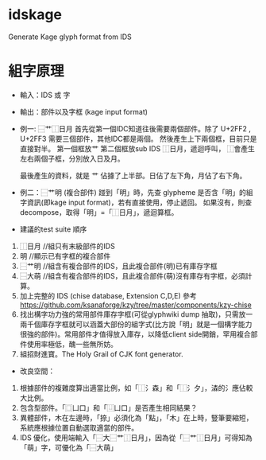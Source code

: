 # idskage
Generate Kage glyph format from IDS

# 組字原理
* 輸入：IDS 或 字
* 輸出：部件以及字框 (kage input format)

* 例一: ⿱艹⿰日月
    首先從第一個IDC知道往後需要兩個部件。除了 U+2FF2 , U+2FF3 需要三個部件，其他IDC都是兩個。
    然後產生上下兩個框，目前只是直接對半。
    第一個框放艹
    第二個框放sub IDS ⿰日月，遞迴呼叫，
      ⿰會產生左右兩個子框，分別放入日及月。
      
  最後產生的資料，就是 艹 佔據了上半部。日佔了左下角，月佔了右下角。
  

* 例二：⿱艹明 (複合部件)
  踫到「明」時，先查 glypheme 是否含「明」的組字資訊(即kage input format)，若有直接使用，停止遞回。
  如果沒有，則查 decompose，取得「明」=「⿰日月」，遞迴算框。
  
* 建議的test suite 順序
 1. ⿰日月  //組只有末級部件的IDS
 2. 明      //顯示已有字框的複合部件
 3. ⿱艹明  //組含有複合部件的IDS，且此複合部件(明)已有庫存字框
 4. ⿱大萌  //組含有複合部件的IDS，且此複合部件(萌)沒有庫存有字框，必須計算。
 5. 加上完整的 IDS (chise database, Extension C,D,E) 參考 https://github.com/ksanaforge/kzy/tree/master/components/kzy-chise
 6. 找出構字功力強的常用部件庫存字框(可從glyphwiki dump 抽取)，只需放一兩千個庫存字框就可以涵蓋大部份的組字式(比方說「明」就是一個構字能力很強的部件)。常用部件才值得放入庫存，以降低client side開銷，罕用複合部件使用率極低，醜一些無所妨。
 7. 組招財進寶。The Holy Grail of CJK font generator.
 
* 改良空間：
 1. 根據部件的複雜度算出適當比例，如「⿰氵森」和「⿰氵夕」，潹的氵應佔較大比例。
 2. 包含型部件。「⿴凵口」和「⿶凵口」是否產生相同結果？
 3. 異體部件，木在左邊時，「捺」必須化為「點」，「木」在上時，豎筆要縮短，系統應根據位置自動選取適當的部件。
 4. IDS 優化，使用端輸入「⿱大⿱艹⿰日月」，因為從「⿱艹⿰日月」可得知為「萌」字，可優化為「⿱大萌」
